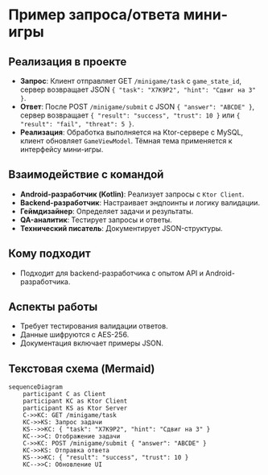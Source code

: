 # Пример запроса/ответа мини-игры

## Реализация в проекте
- **Запрос**: Клиент отправляет GET `/minigame/task` с `game_state_id`, сервер возвращает JSON `{ "task": "X7K9P2", "hint": "Сдвиг на 3" }`.
- **Ответ**: После POST `/minigame/submit` с JSON `{ "answer": "ABCDE" }`, сервер возвращает `{ "result": "success", "trust": 10 }` или `{ "result": "fail", "threat": 5 }`.
- **Реализация**: Обработка выполняется на Ktor-сервере с MySQL, клиент обновляет `GameViewModel`. Тёмная тема применяется к интерфейсу мини-игры.

## Взаимодействие с командой
- **Android-разработчик (Kotlin)**: Реализует запросы с `Ktor Client`.
- **Backend-разработчик**: Настраивает эндпоинты и логику валидации.
- **Геймдизайнер**: Определяет задачи и результаты.
- **QA-аналитик**: Тестирует запросы и ответы.
- **Технический писатель**: Документирует JSON-структуры.

## Кому подходит
- Подходит для backend-разработчика с опытом API и Android-разработчика.

## Аспекты работы
- Требует тестирования валидации ответов.
- Данные шифруются с AES-256.
- Документация включает примеры JSON.

## Текстовая схема (Mermaid)
```mermaid
sequenceDiagram
    participant C as Client
    participant KC as Ktor Client
    participant KS as Ktor Server
    C->>KC: GET /minigame/task
    KC->>KS: Запрос задачи
    KS-->>KC: { "task": "X7K9P2", "hint": "Сдвиг на 3" }
    KC-->>C: Отображение задачи
    C->>KC: POST /minigame/submit { "answer": "ABCDE" }
    KC->>KS: Отправка ответа
    KS-->>KC: { "result": "success", "trust": 10 }
    KC-->>C: Обновление UI
``` 